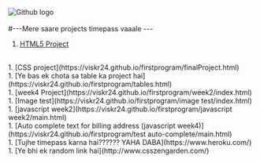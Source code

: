 ![Github logo](https://miro.medium.com/max/3240/1*FsqitFvksKYy8Lu3jCQR9w.png)
<br>
<br>
#---Mere saare projects timepass vaaale ---
<br>
1. [HTML5 Project](https://viskr24.github.io/firstprogram/html/html_proj.html)
<br>
1. [CSS project](https://viskr24.github.io/firstprogram/finalProject.html)
<br>
1. [Ye bas ek chota sa table ka project hai](https://viskr24.github.io/firstprogram/tables.html)
<br>
1. [week4 Project](https://viskr24.github.io/firstprogram/week2/index.html)
<br>
1. [Image test](https://viskr24.github.io/firstprogram/image test/index.html)
<br>
1. [javascript week2](https://viskr24.github.io/firstprogram/javascript week2/main.html)
<br>
1. [Auto complete text for billing address (javascript week4)](https://viskr24.github.io/firstprogram/test auto-complete/main.html)
<br>
1. [Tujhe timepass karna hai?????? YAHA DABA](https://www.heroku.com/)
<br>
1. [Ye bhi ek random link hai](http://www.csszengarden.com/)
